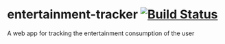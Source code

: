 # entertainment-tracker [![Build Status](https://travis-ci.org/CianHub/entertainment-tracker.svg?branch=master)](https://travis-ci.org/CianHub/entertainment-tracker)
A web app for tracking the entertainment consumption of the user
